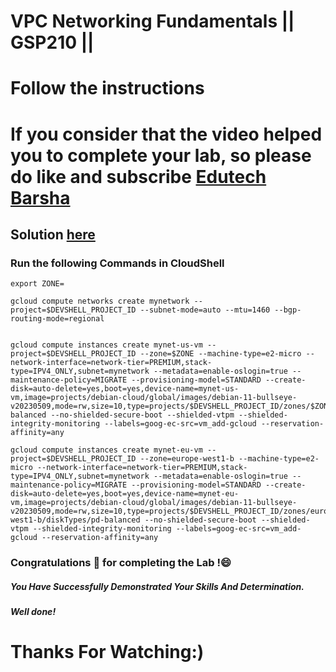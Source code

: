 # VPC Networking Fundamentals || GSP210 ||
# Follow the instructions

# If you consider that the video helped you to complete your lab, so please do like and subscribe [Edutech Barsha](https://www.youtube.com/@edutechbarsha)
## Solution [here](https://youtu.be/z9hU9hx1rXQ)

### Run the following Commands in CloudShell
```
export ZONE=
```
```
gcloud compute networks create mynetwork --project=$DEVSHELL_PROJECT_ID --subnet-mode=auto --mtu=1460 --bgp-routing-mode=regional


gcloud compute instances create mynet-us-vm --project=$DEVSHELL_PROJECT_ID --zone=$ZONE --machine-type=e2-micro --network-interface=network-tier=PREMIUM,stack-type=IPV4_ONLY,subnet=mynetwork --metadata=enable-oslogin=true --maintenance-policy=MIGRATE --provisioning-model=STANDARD --create-disk=auto-delete=yes,boot=yes,device-name=mynet-us-vm,image=projects/debian-cloud/global/images/debian-11-bullseye-v20230509,mode=rw,size=10,type=projects/$DEVSHELL_PROJECT_ID/zones/$ZONE/diskTypes/pd-balanced --no-shielded-secure-boot --shielded-vtpm --shielded-integrity-monitoring --labels=goog-ec-src=vm_add-gcloud --reservation-affinity=any

gcloud compute instances create mynet-eu-vm --project=$DEVSHELL_PROJECT_ID --zone=europe-west1-b --machine-type=e2-micro --network-interface=network-tier=PREMIUM,stack-type=IPV4_ONLY,subnet=mynetwork --metadata=enable-oslogin=true --maintenance-policy=MIGRATE --provisioning-model=STANDARD --create-disk=auto-delete=yes,boot=yes,device-name=mynet-eu-vm,image=projects/debian-cloud/global/images/debian-11-bullseye-v20230509,mode=rw,size=10,type=projects/$DEVSHELL_PROJECT_ID/zones/europe-west1-b/diskTypes/pd-balanced --no-shielded-secure-boot --shielded-vtpm --shielded-integrity-monitoring --labels=goog-ec-src=vm_add-gcloud --reservation-affinity=any

```
### Congratulations 🎉 for completing the Lab !😄

##### *You Have Successfully Demonstrated Your Skills And Determination.*

#### *Well done!*

# Thanks For Watching:)


